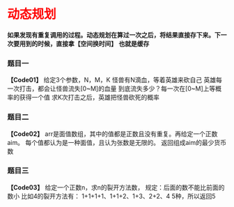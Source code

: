 # <font color="red">**动态规划**</font>
**如果发现有重复调用的过程。动态规划在算过一次之后，将结果直接存下来。下一次要用到的时候，直接拿【空间换时间】**
**也就是缓存**


### 题目一
**【Code01】**
给定3个参数，N，M，K
怪兽有N滴血，等着英雄来砍自己
英雄每一次打击，都会让怪兽流失[0~M]的血量
到底流失多少？每一次在[0~M]上等概率的获得一个值
求K次打击之后，英雄把怪兽砍死的概率



### 题目二
**【Code02】**
arr是面值数组，其中的值都是正数且没有重复。再给定一个正数aim。
每个值都认为是一种面值，且认为张数是无限的。
返回组成aim的最少货币数



### 题目三
**【Code03】**
给定一个正数n，求n的裂开方法数，
规定：后面的数不能比前面的数小
比如4的裂开方法有：
1+1+1+1、1+1+2、1+3、2+2、4
5种，所以返回5


